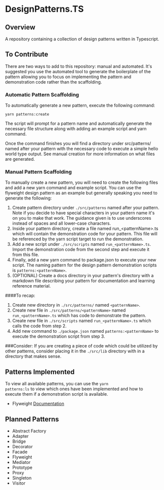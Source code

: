 # DesignPatterns.TS

## Overview

A repository containing a collection of design patterns written in Typescript.

## To Contribute

There are two ways to add to this repository: manual and automated. It's suggested you use the automated tool to generate the boilerplate of the pattern allowing you to focus on implementing the pattern and demonstration code rather than the scaffolding.

### Automatic Pattern Scaffolding

To automatically generate a new pattern, execute the following command:

<code>yarn patterns:create</code>

The script will prompt for a pattern name and automatically generate the necessary file structure along with adding an example script and yarn command.

Once the command finishes you will find a directory under src/patterns/ named after your pattern with the necessary code to execute a simple hello world type output. See manual creation for more information on what files are generated.

### Manual Pattern Scaffolding

To manually create a new pattern, you will need to create the following files and add a new yarn command and example script. You can use the flyweight design pattern as an example but generally speaking you need to generate the following:

1. Create pattern directory under <code>./src/patterns</code> named after your pattern. Note if you decide to have special characters in your pattern name it's on you to make that work. The guidance given is to use underscores instead of spaces and all lower-case characters.
2. Inside your pattern directory, create a file named run\_\<patternName>.ts which will contain the demonstration code for your pattern. This file will be referenced by the yarn script target to run the demonstration.
3. Add a new script under <code>./src/scripts</code> named <code>run\_\<patternName>.ts</code>. Import the demonstration code from the second step and execute it from this file.
4. Finally, add a new yarn command to package.json to execute your new script. The naming pattern for the design pattern demonstration scripts is <code>patterns:\<patternName></code>.
5. (OPTIONAL) Create a docs directory in your pattern's directory with a markdown file describing your pattern for documentation and learning reference material.

####To recap:

1. Create new directory in <code>./src/patterns/</code> named <code>\<patternName></code>.
2. Create new file in <code>./src/patterns/\<patternName></code> named <code>run\_\<patternName>.ts</code> which has code to demonstrate the pattern.
3. Create new file in <code>./src/scripts</code> named <code>run\_\<patternName>.ts</code> which calls the code from step 2.
4. Add new command to <code>./package.json</code> named <code>patterns:\<patternName></code> to execute the demonstration script from step 3.

###Consider:
If you are creating a piece of code which could be utilized by other patterns, consider placing it in the <code>./src/lib</code> directory with in a directory that makes sense.

## Patterns Implemented

To view all available patterns, you can use the <code>yarn patterns:ls</code> to view which ones have been implemented and how to execute them if a demonstration script is available.

- Flyweight [Documentation](./src/patterns/flyweight/docs/flyweight.md)

## Planned Patterns

- Abstract Factory
- Adapter
- Bridge
- Decorator
- Facade
- Flyweight
- Mediator
- Prototype
- Proxy
- Singleton
- Visitor
